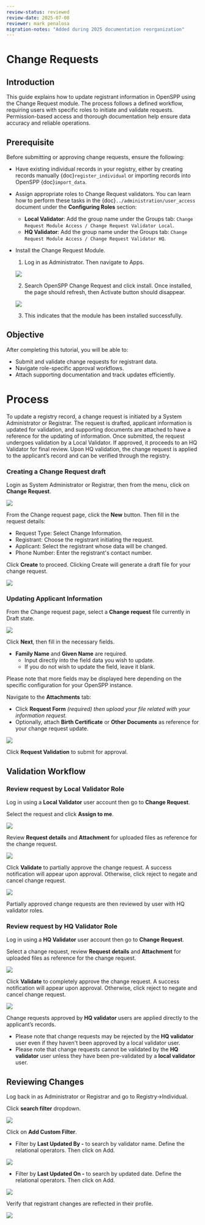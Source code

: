 ```yaml
---
review-status: reviewed
review-date: 2025-07-08
reviewer: mark penalosa
migration-notes: "Added during 2025 documentation reorganization"
---
```


# Change Requests

## Introduction

This guide explains how to update registrant information in OpenSPP using the Change Request module. The process follows a defined workflow, requiring users with specific roles to initiate and validate requests. Permission-based access and thorough documentation help ensure data accuracy and reliable operations.

## Prerequisite

Before submitting or approving change requests, ensure the following:
- Have existing individual records in your registry, either by creating records manually {doc}`register_individual` or importing records into OpenSPP {doc}`import_data`.
- Assign appropriate roles to Change Request validators. You can learn how to perform these tasks in the {doc}`../administration/user_access` document under the **Configuring Roles** section:
  - **Local Validator**: Add the group name under the Groups tab: `Change Request Module Access / Change Request Validator Local`.
  - **HQ Validator**: Add the group name under the Groups tab: `Change Request Module Access / Change Request Validator HQ`.
- Install the Change Request Module.
  1. Log in as Administrator. Then navigate to Apps.

    ![](using_change_request/change_request_app_menu.png)

  2. Search OpenSPP Change Request and click install. Once installed, the page should refresh, then Activate button should disappear.

    ![](using_change_request/chnage_request_install_module.png)

  3. This indicates that the module has been installed successfully.

## Objective

After completing this tutorial, you will be able to:
- Submit and validate change requests for registrant data.
- Navigate role-specific approval workflows.
- Attach supporting documentation and track updates efficiently.

# Process

To update a registry record, a change request is initiated by a System Administrator or Registrar. The request is drafted, applicant information is updated for validation, and supporting documents are attached to have a reference for the updating of information. Once submitted, the request undergoes validation by a Local Validator. If approved, it proceeds to an HQ Validator for final review. Upon HQ validation, the change request is applied to the applicant’s record and can be verified through the registry.

### Creating a Change Request draft

Login as System Administrator or Registrar, then from the menu, click on **Change Request**.

   ![](using_change_request/change_request_change_request_page.png)

From the Change request page, click the **New** button. Then fill in the request details:
- Request Type: Select Change Information.
- Registrant: Choose the registrant initiating the request.
- Applicant: Select the registrant whose data will be changed.
- Phone Number: Enter the registrant's contact number.

Click **Create** to proceed. Clicking Create will generate a draft file for your change request.

 ![](using_change_request/change_request_create_button.png)

### Updating Applicant Information

From the Change request page, select a **Change request** file currently in Draft state.

![](using_change_request/change_request_list_of_requests.png)

Click **Next**, then fill in the necessary fields.

* **Family Name** and **Given Name** are required.  
  * Input directly into the field data you wish to update.  
  * If you do not wish to update the field, leave it blank.

Please note that more fields may be displayed here depending on the specific configuration for your OpenSPP instance.

Navigate to the **Attachments** tab:

* Click **Request Form** *(required) then upload your file related with your information request.*  
* Optionally, attach **Birth Certificate** or **Other Documents** as reference for your change request update.

 ![](using_change_request/change_request_attachment_tabs.png)

Click **Request Validation** to submit for approval.

## Validation Workflow

### Review request by Local Validator Role

Log in using a **Local Validator** user account then go to **Change Request**.

Select the request and click **Assign to me**.

![](using_change_request/change_request_assign_to_local_validator.png)

Review **Request details** and **Attachment** for uploaded files as reference for the change request.

![](using_change_request/change_request_review_change_information.png)

Click **Validate** to partially approve the change request. A success notification will appear upon approval. Otherwise, click reject to negate and cancel change request.

![](using_change_request/change_request_success_partial.png)

Partially approved change requests are then reviewed by user with HQ validator roles.

### Review request by HQ Validator Role

Log in using a **HQ Validator** user account then go to **Change Request**.

Select a change request, review **Request details** and **Attachment** for uploaded files as reference for the change request.

![](using_change_request/change_request_review_change_information_as_hq.png)

Click **Validate** to completely approve the change request. A success notification will appear upon approval. Otherwise, click reject to negate and cancel change request.

![](using_change_request/change_request_success_complete.png)

Change requests approved by **HQ validator** users are applied directly to the applicant’s records.

- Please note that change requests may be rejected by the **HQ validator** user even if they haven't been approved by a local validator user.  
- Please note that change requests cannot be validated by the **HQ validator** user unless they have been pre-validated by a **local validator** user.

##  **Reviewing Changes**

Log back in as Administrator or Registrar and go to Registry→Individual.

Click **search filter** dropdown.

![](using_change_request/change_request_search_filter.png)

Click on **Add Custom Filter**.

- Filter by **Last Updated By \-**  to search by validator name. Define the relational operators. Then click on Add.  
 
 ![](using_change_request/change_request_last_updated_by.png)

- Filter by **Last Updated On \-**  to search by updated date. Define the relational operators. Then click on Add.  

![](using_change_request/change_request_last_updated_on.png)

Verify that registrant changes are reflected in their profile.

![](using_change_request/change_request_review_updated_information.png)